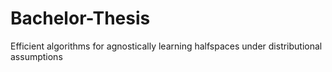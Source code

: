 # Bachelor-Thesis
Efficient algorithms for agnostically learning halfspaces under distributional assumptions
